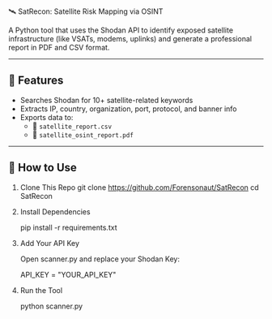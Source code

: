🛰️ SatRecon: Satellite Risk Mapping via OSINT

A Python tool that uses the Shodan API to identify exposed satellite infrastructure (like VSATs, modems, uplinks) and generate a professional report in PDF and CSV format.

---

## 🔧 Features

- Searches Shodan for 10+ satellite-related keywords
- Extracts IP, country, organization, port, protocol, and banner info
- Exports data to:
  - 📁 `satellite_report.csv`
  - 📄 `satellite_osint_report.pdf`

---

## 🚀 How to Use

1. Clone This Repo
   git clone https://github.com/Forensonaut/SatRecon
   cd SatRecon

3. Install Dependencies
   
   pip install -r requirements.txt

4. Add Your API Key

   Open scanner.py and replace your Shodan Key:

   API_KEY = "YOUR_API_KEY"

5. Run the Tool

   python scanner.py
